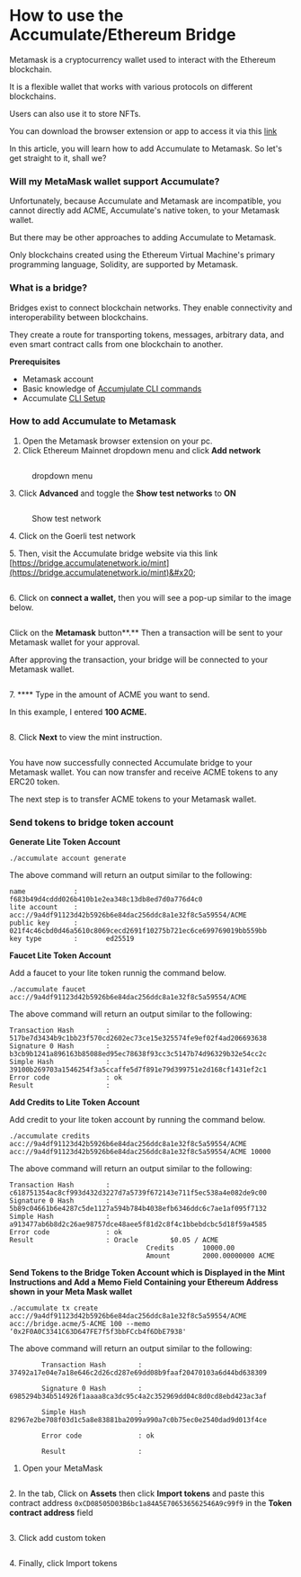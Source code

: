 # How to use the Accumulate/Ethereum Bridge

Metamask is a cryptocurrency wallet used to interact with the Ethereum blockchain.

It is a flexible wallet that works with various protocols on different blockchains.&#x20;

Users can also use it to store NFTs.

You can download the browser extension or app to access it via this [link](https://metamask.io/)

In this article, you will learn how to add Accumulate to Metamask. So let's get straight to it, shall we?

### **Will my MetaMask wallet support Accumulate?**

Unfortunately, because Accumulate and Metamask are incompatible, you cannot directly add ACME, Accumulate's native token, to your Metamask wallet.&#x20;

But there may be other approaches to adding Accumulate to Metamask.&#x20;

Only blockchains created using the Ethereum Virtual Machine's primary programming language, Solidity, are supported by Metamask.&#x20;

### **What is a bridge?**

Bridges exist to connect blockchain networks. They enable connectivity and interoperability between blockchains.

They create a route for transporting tokens, messages, arbitrary data, and even smart contract calls from one blockchain to another.

**Prerequisites**

* Metamask account
* Basic knowledge of [Accumjulate CLI commands](https://docs.accumulatenetwork.io/accumulate/cli/cli-reference)
* Accumulate [CLI Setup](https://docs.accumulatenetwork.io/accumulate/cli/cli-setup)

### **How to add Accumulate to Metamask**

1. Open the Metamask browser extension on your pc.
2. Click Ethereum Mainnet dropdown menu and click **Add network**

<figure><img src="../.gitbook/assets/Screenshot 2022-10-27 at 13.23.46.png" alt=""><figcaption><p>dropdown menu</p></figcaption></figure>

3\. Click **Advanced** and toggle the **Show test networks** to **ON**

<figure><img src="../.gitbook/assets/Screenshot 2022-10-27 at 13.26.02.png" alt=""><figcaption><p>Show test network</p></figcaption></figure>

4\. Click on the Goerli test network

5\. Then, visit the Accumulate bridge website via this link [https://bridge.accumulatenetwork.io/mint](https://bridge.accumulatenetwork.io/mint)&#x20;

<figure><img src="../.gitbook/assets/Screenshot 2022-10-27 at 14.16.25.png" alt=""><figcaption></figcaption></figure>

6\. Click on **connect a wallet,** then you will see a pop-up similar to the image below.

<figure><img src="../.gitbook/assets/Screenshot 2022-10-27 at 14.27.38.png" alt=""><figcaption></figcaption></figure>

Click on the **Metamask** button**.** Then a transaction will be sent to your Metamask wallet for your approval.

After approving the transaction, your bridge will be connected to your Metamask wallet.

<figure><img src="../.gitbook/assets/Screenshot 2022-10-27 at 16.23.53.png" alt=""><figcaption></figcaption></figure>

7\. **** Type in the amount of ACME you want to send. &#x20;

In this example, I entered **100 ACME.**

<figure><img src="../.gitbook/assets/Screenshot 2022-10-27 at 14.33.10.png" alt=""><figcaption></figcaption></figure>

8\. Click **Next** to view the mint instruction.

<figure><img src="../.gitbook/assets/Screenshot 2022-10-27 at 14.35.13.png" alt=""><figcaption></figcaption></figure>

You have now successfully connected Accumulate bridge to your Metamask wallet. You can now transfer and receive ACME tokens to any ERC20 token.

The next step is to transfer ACME tokens to your Metamask wallet.

### **Send tokens to bridge token account**

**Generate Lite Token Account**&#x20;

```
./accumulate account generate 
```

The above command will return an output similar to the following:&#x20;

```
name            :       f683b49d4cddd026b410b1e2ea348c13db8ed7d0a776d4c0 
lite account    :       acc://9a4df91123d42b5926b6e84dac256ddc8a1e32f8c5a59554/ACME 
public key      :       021f4c46cbd0d46a5610c8069cecd2691f10275b721ec6ce699769019bb559bb 
key type        :       ed25519 
```

**Faucet Lite Token Account**&#x20;

Add a faucet to your lite token runnig the command below.

```
./accumulate faucet acc://9a4df91123d42b5926b6e84dac256ddc8a1e32f8c5a59554/ACME 
```

&#x20;The above command will return an output similar to the following:&#x20;

```
Transaction Hash        : 517be7d3434b9c1bb23f570cd2602ec73ce15e325574fe9ef02f4ad206693638 
Signature 0 Hash        : b3cb9b1241a896163b85088ed95ec78638f93cc3c5147b74d96329b32e54cc2c 
Simple Hash             : 39100b269703a1546254f3a5ccaffe5d7f891e79d399751e2d168cf1431ef2c1 
Error code              : ok 
Result                  : 
```

**Add Credits to Lite Token Account**&#x20;

Add credit to your lite token account by running the command below.

```
./accumulate credits acc://9a4df91123d42b5926b6e84dac256ddc8a1e32f8c5a59554/ACME acc://9a4df91123d42b5926b6e84dac256ddc8a1e32f8c5a59554/ACME 10000 
```

The above command will return an output similar to the following:&#x20;

```
Transaction Hash        : c618751354ac8cf993d432d3227d7a5739f672143e711f5ec538a4e082de9c00 
Signature 0 Hash        : 5b89c04661b6e4287c5de1127a594b784b4038efb6346ddc6c7ae1af095f7132 
Simple Hash             : a913477ab6b8d2c26ae98757dce48aee5f81d2c8f4c1bbebdcbc5d18f59a4585 
Error code              : ok 
Result                  : Oracle        $0.05 / ACME 
                                  Credits       10000.00 
                                  Amount        2000.00000000 ACME 
```

**Send Tokens to the Bridge Token Account which is Displayed in the Mint Instructions and Add a Memo Field Containing your Ethereum Address shown in your Meta Mask wallet**&#x20;

```
./accumulate tx create acc://9a4df91123d42b5926b6e84dac256ddc8a1e32f8c5a59554/ACME acc://bridge.acme/5-ACME 100 --memo ‘0x2F0A0C3341C63D647FE7f5f3bbFCcb4f6DbE7938'
```

The above command will return an output similar to the following:&#x20;

```
        Transaction Hash        : 37492a17e04e7a18e646c2d26cd287e69dd08b9faaf20470103a6d44bd638309 

        Signature 0 Hash        : 6985294b34b514926f1aaaa8ca3dc95c4a2c352969dd04c8d0cd8ebd423ac3af 

        Simple Hash             : 82967e2be708f03d1c5a8e83881ba2099a990a7c0b75ec0e2540dad9d013f4ce 

        Error code              : ok 

        Result                  : 
```

1. Open your MetaMask

<figure><img src="../.gitbook/assets/Screenshot 2022-10-27 at 16.24.18.png" alt=""><figcaption></figcaption></figure>

2\. In the tab, Click on **Assets** then click **Import tokens** and paste this contract address `0xCD08505D03B6bc1a84A5E706536562546A9c99f9` in the **Token contract address** field&#x20;

<figure><img src="../.gitbook/assets/Screenshot 2022-10-27 at 16.31.42.png" alt=""><figcaption></figcaption></figure>

3\. Click add custom token

<figure><img src="../.gitbook/assets/Screenshot 2022-10-27 at 16.31.59.png" alt=""><figcaption></figcaption></figure>

4\. Finally, click Import tokens

<figure><img src="../.gitbook/assets/Screenshot 2022-10-27 at 16.35.07.png" alt=""><figcaption></figcaption></figure>
